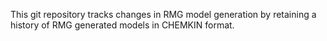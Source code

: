 This git repository tracks changes in RMG model generation by retaining a history of RMG generated models in CHEMKIN format.
